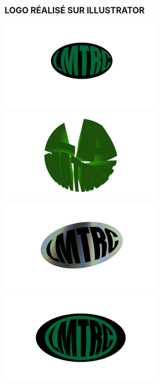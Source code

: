 

# LOGO RÉALISÉ  SUR ILLUSTRATOR

![logo LMTRC](./lmtrcOvaleNV.png)

![logo LMTRC](./laMatrice3D.png)

![logo LMTRC](./lmtrcOvaleDVD.png)

![logo LMTRC](./lmtrcOvaleNbienVN.png)
